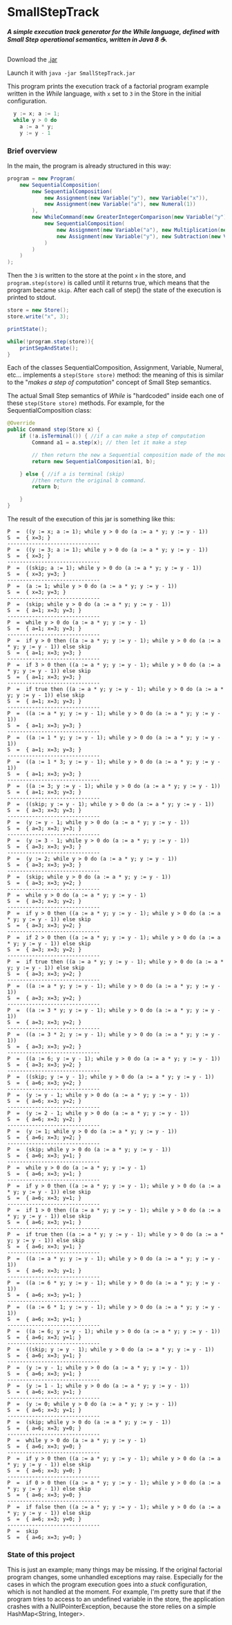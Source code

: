 # SmallStepTrack
##### A simple execution track generator for the _While_ language, defined with Small Step operational semantics, written in Java 8 :coffee:.

Download the [.jar](https://github.com/ParsleyJ/SmallStepTrack/raw/master/out/artifacts/SmallStepTrack_jar/SmallStepTrack.jar)

Launch it with `java -jar SmallStepTrack.jar`

This program prints the execution track of a factorial program example written in the _While_ language, with `x` set to `3` in the Store in the initial configuration.

```java
  y := x; a := 1;
  while y > 0 do
    a := a * y;
    y := y - 1
```

### Brief overview

In the main, the program is already structured in this way:

```java
program = new Program(
    new SequentialComposition(
        new SequentialComposition(
            new Assignment(new Variable("y"), new Variable("x")),
            new Assignment(new Variable("a"), new Numeral(1))
        ),
        new WhileCommand(new GreaterIntegerComparison(new Variable("y"), new Numeral(0)),
            new SequentialComposition(
                new Assignment(new Variable("a"), new Multiplication(new Variable("a"), new Variable("y"))),
                new Assignment(new Variable("y"), new Subtraction(new Variable("y"), new Numeral(1)))
            )
        )
    )
);
```

Then the `3` is written to the store at the point `x` in the store, and `program.step(store)` is called until it returns 
true, which means that the program became `skip`. After each call of step() the state of the execution 
is printed to stdout.

```java
store = new Store();
store.write("x", 3);

printState();

while(!program.step(store)){
    printSepAndState();
}
```

Each of the classes SequentialComposition, Assignment, Variable, Numeral, etc... implements a `step(Store store)` method: 
the meaning of this is similar to the "_makes a step of computation_" concept of Small Step semantics.

The actual Small Step semantics of _While_ is "hardcoded" inside each one of these `step(Store store)` methods. For example, for
the SequentialComposition class:

```java
@Override
public Command step(Store x) {
    if (!a.isTerminal()) { //if a can make a step of computation
        Command a1 = a.step(x); // then let it make a step

        // then return the new a Sequential composition made of the modified a command and the original b command.
        return new SequentialComposition(a1, b);

    } else { //if a is terminal (skip)
        //then return the original b command.
        return b;

    }
}
```

The result of the execution of this jar is something like this:

```
P  =  ((y := x; a := 1); while y > 0 do (a := a * y; y := y - 1))
S  =  { x=3; }
------------------------------
P  =  ((y := 3; a := 1); while y > 0 do (a := a * y; y := y - 1))
S  =  { x=3; }
------------------------------
P  =  ((skip; a := 1); while y > 0 do (a := a * y; y := y - 1))
S  =  { x=3; y=3; }
------------------------------
P  =  (a := 1; while y > 0 do (a := a * y; y := y - 1))
S  =  { x=3; y=3; }
------------------------------
P  =  (skip; while y > 0 do (a := a * y; y := y - 1))
S  =  { a=1; x=3; y=3; }
------------------------------
P  =  while y > 0 do (a := a * y; y := y - 1)
S  =  { a=1; x=3; y=3; }
------------------------------
P  =  if y > 0 then ((a := a * y; y := y - 1); while y > 0 do (a := a * y; y := y - 1)) else skip
S  =  { a=1; x=3; y=3; }
------------------------------
P  =  if 3 > 0 then ((a := a * y; y := y - 1); while y > 0 do (a := a * y; y := y - 1)) else skip
S  =  { a=1; x=3; y=3; }
------------------------------
P  =  if true then ((a := a * y; y := y - 1); while y > 0 do (a := a * y; y := y - 1)) else skip
S  =  { a=1; x=3; y=3; }
------------------------------
P  =  ((a := a * y; y := y - 1); while y > 0 do (a := a * y; y := y - 1))
S  =  { a=1; x=3; y=3; }
------------------------------
P  =  ((a := 1 * y; y := y - 1); while y > 0 do (a := a * y; y := y - 1))
S  =  { a=1; x=3; y=3; }
------------------------------
P  =  ((a := 1 * 3; y := y - 1); while y > 0 do (a := a * y; y := y - 1))
S  =  { a=1; x=3; y=3; }
------------------------------
P  =  ((a := 3; y := y - 1); while y > 0 do (a := a * y; y := y - 1))
S  =  { a=1; x=3; y=3; }
------------------------------
P  =  ((skip; y := y - 1); while y > 0 do (a := a * y; y := y - 1))
S  =  { a=3; x=3; y=3; }
------------------------------
P  =  (y := y - 1; while y > 0 do (a := a * y; y := y - 1))
S  =  { a=3; x=3; y=3; }
------------------------------
P  =  (y := 3 - 1; while y > 0 do (a := a * y; y := y - 1))
S  =  { a=3; x=3; y=3; }
------------------------------
P  =  (y := 2; while y > 0 do (a := a * y; y := y - 1))
S  =  { a=3; x=3; y=3; }
------------------------------
P  =  (skip; while y > 0 do (a := a * y; y := y - 1))
S  =  { a=3; x=3; y=2; }
------------------------------
P  =  while y > 0 do (a := a * y; y := y - 1)
S  =  { a=3; x=3; y=2; }
------------------------------
P  =  if y > 0 then ((a := a * y; y := y - 1); while y > 0 do (a := a * y; y := y - 1)) else skip
S  =  { a=3; x=3; y=2; }
------------------------------
P  =  if 2 > 0 then ((a := a * y; y := y - 1); while y > 0 do (a := a * y; y := y - 1)) else skip
S  =  { a=3; x=3; y=2; }
------------------------------
P  =  if true then ((a := a * y; y := y - 1); while y > 0 do (a := a * y; y := y - 1)) else skip
S  =  { a=3; x=3; y=2; }
------------------------------
P  =  ((a := a * y; y := y - 1); while y > 0 do (a := a * y; y := y - 1))
S  =  { a=3; x=3; y=2; }
------------------------------
P  =  ((a := 3 * y; y := y - 1); while y > 0 do (a := a * y; y := y - 1))
S  =  { a=3; x=3; y=2; }
------------------------------
P  =  ((a := 3 * 2; y := y - 1); while y > 0 do (a := a * y; y := y - 1))
S  =  { a=3; x=3; y=2; }
------------------------------
P  =  ((a := 6; y := y - 1); while y > 0 do (a := a * y; y := y - 1))
S  =  { a=3; x=3; y=2; }
------------------------------
P  =  ((skip; y := y - 1); while y > 0 do (a := a * y; y := y - 1))
S  =  { a=6; x=3; y=2; }
------------------------------
P  =  (y := y - 1; while y > 0 do (a := a * y; y := y - 1))
S  =  { a=6; x=3; y=2; }
------------------------------
P  =  (y := 2 - 1; while y > 0 do (a := a * y; y := y - 1))
S  =  { a=6; x=3; y=2; }
------------------------------
P  =  (y := 1; while y > 0 do (a := a * y; y := y - 1))
S  =  { a=6; x=3; y=2; }
------------------------------
P  =  (skip; while y > 0 do (a := a * y; y := y - 1))
S  =  { a=6; x=3; y=1; }
------------------------------
P  =  while y > 0 do (a := a * y; y := y - 1)
S  =  { a=6; x=3; y=1; }
------------------------------
P  =  if y > 0 then ((a := a * y; y := y - 1); while y > 0 do (a := a * y; y := y - 1)) else skip
S  =  { a=6; x=3; y=1; }
------------------------------
P  =  if 1 > 0 then ((a := a * y; y := y - 1); while y > 0 do (a := a * y; y := y - 1)) else skip
S  =  { a=6; x=3; y=1; }
------------------------------
P  =  if true then ((a := a * y; y := y - 1); while y > 0 do (a := a * y; y := y - 1)) else skip
S  =  { a=6; x=3; y=1; }
------------------------------
P  =  ((a := a * y; y := y - 1); while y > 0 do (a := a * y; y := y - 1))
S  =  { a=6; x=3; y=1; }
------------------------------
P  =  ((a := 6 * y; y := y - 1); while y > 0 do (a := a * y; y := y - 1))
S  =  { a=6; x=3; y=1; }
------------------------------
P  =  ((a := 6 * 1; y := y - 1); while y > 0 do (a := a * y; y := y - 1))
S  =  { a=6; x=3; y=1; }
------------------------------
P  =  ((a := 6; y := y - 1); while y > 0 do (a := a * y; y := y - 1))
S  =  { a=6; x=3; y=1; }
------------------------------
P  =  ((skip; y := y - 1); while y > 0 do (a := a * y; y := y - 1))
S  =  { a=6; x=3; y=1; }
------------------------------
P  =  (y := y - 1; while y > 0 do (a := a * y; y := y - 1))
S  =  { a=6; x=3; y=1; }
------------------------------
P  =  (y := 1 - 1; while y > 0 do (a := a * y; y := y - 1))
S  =  { a=6; x=3; y=1; }
------------------------------
P  =  (y := 0; while y > 0 do (a := a * y; y := y - 1))
S  =  { a=6; x=3; y=1; }
------------------------------
P  =  (skip; while y > 0 do (a := a * y; y := y - 1))
S  =  { a=6; x=3; y=0; }
------------------------------
P  =  while y > 0 do (a := a * y; y := y - 1)
S  =  { a=6; x=3; y=0; }
------------------------------
P  =  if y > 0 then ((a := a * y; y := y - 1); while y > 0 do (a := a * y; y := y - 1)) else skip
S  =  { a=6; x=3; y=0; }
------------------------------
P  =  if 0 > 0 then ((a := a * y; y := y - 1); while y > 0 do (a := a * y; y := y - 1)) else skip
S  =  { a=6; x=3; y=0; }
------------------------------
P  =  if false then ((a := a * y; y := y - 1); while y > 0 do (a := a * y; y := y - 1)) else skip
S  =  { a=6; x=3; y=0; }
------------------------------
P  =  skip
S  =  { a=6; x=3; y=0; }
```

### State of this project
This is just an example; many things may be missing. If the original factorial program changes, some unhandled exceptions may raise. 
Especially for the cases in which the program execution goes into a _stuck_ configuration, which is not handled at the moment. For example, I'm pretty sure that if the program tries to access to an undefined variable in the store, the application crashes with a NullPointerException, because the store relies on a simple HashMap<String, Integer>.
